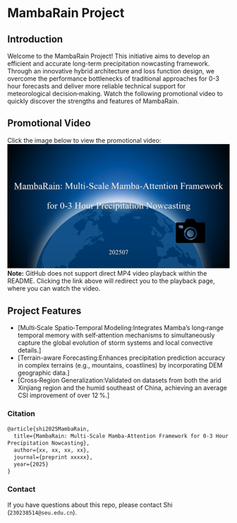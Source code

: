 # MambaRain Project

## Introduction
Welcome to the MambaRain Project! This initiative aims to develop an efficient and accurate long-term precipitation nowcasting framework. Through an innovative hybrid architecture and loss function design, we overcome the performance bottlenecks of traditional approaches for 0-3 hour forecasts and deliver more reliable technical support for meteorological decision‑making. Watch the following promotional video to quickly discover the strengths and features of MambaRain.

## Promotional Video
Click the image below to view the promotional video:
[![MambaRain 宣传视频](https://github.com/Spring-lovely/MambaRain/blob/main/MP4/MambaRain.png)](https://axing-git.github.io/media/MambaRain.mp4)
**Note:** GitHub does not support direct MP4 video playback within the README. Clicking the link above will redirect you to the playback page, where you can watch the video.

## Project Features
- [Multi‑Scale Spatio‑Temporal Modeling:Integrates Mamba’s long‑range temporal memory with self‑attention mechanisms to simultaneously capture the global evolution of storm systems and local convective details.]
- [Terrain-aware Forecasting:Enhances precipitation prediction accuracy in complex terrains (e.g., mountains, coastlines) by incorporating DEM geographic data.]
- [Cross‑Region Generalization:Validated on datasets from both the arid Xinjiang region and the humid southeast of China, achieving an average CSI improvement of over 12 %.]
  

### Citation

```
@article{shi2025MambaRain,
  title={MambaRain: Multi-Scale Mamba-Attention Framework for 0-3 Hour Precipitation Nowcasting},
  author={xx, xx, xx, xx},
  journal={preprint xxxxx},
  year={2025}
}
```

### Contact
If you have questions about this repo, please contact Shi (`230238514@seu.edu.cn`).
